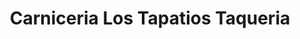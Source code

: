 ---
title: "Carniceria Los Tapatios Taqueria"
url: /lakewood/carniceria-los-tapatios-taqueria/
shop: Lebensmittel
---